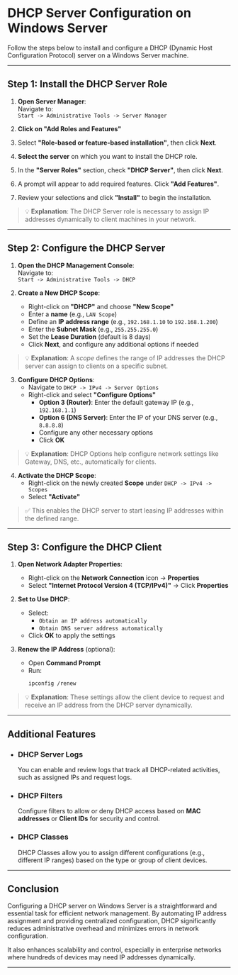# DHCP Server Configuration on Windows Server

Follow the steps below to install and configure a DHCP (Dynamic Host Configuration Protocol) server on a Windows Server machine.

---

## Step 1: Install the DHCP Server Role

1. **Open Server Manager**:  
   Navigate to:  
   `Start -> Administrative Tools -> Server Manager`

2. **Click on "Add Roles and Features"**

3. Select **"Role-based or feature-based installation"**, then click **Next**.

4. **Select the server** on which you want to install the DHCP role.

5. In the **"Server Roles"** section, check **"DHCP Server"**, then click **Next**.

6. A prompt will appear to add required features. Click **"Add Features"**.

7. Review your selections and click **"Install"** to begin the installation.

> 💡 **Explanation**: The DHCP Server role is necessary to assign IP addresses dynamically to client machines in your network.

---

## Step 2: Configure the DHCP Server

1. **Open the DHCP Management Console**:  
   Navigate to:  
   `Start -> Administrative Tools -> DHCP`

2. **Create a New DHCP Scope**:
   - Right-click on **"DHCP"** and choose **"New Scope"**
   - Enter a **name** (e.g., `LAN Scope`)
   - Define an **IP address range** (e.g., `192.168.1.10` to `192.168.1.200`)
   - Enter the **Subnet Mask** (e.g., `255.255.255.0`)
   - Set the **Lease Duration** (default is 8 days)
   - Click **Next**, and configure any additional options if needed

> 💡 **Explanation**: A *scope* defines the range of IP addresses the DHCP server can assign to clients on a specific subnet.

3. **Configure DHCP Options**:
   - Navigate to `DHCP -> IPv4 -> Server Options`
   - Right-click and select **"Configure Options"**
     - **Option 3 (Router)**: Enter the default gateway IP (e.g., `192.168.1.1`)
     - **Option 6 (DNS Server)**: Enter the IP of your DNS server (e.g., `8.8.8.8`)
     - Configure any other necessary options
     - Click **OK**

> 💡 **Explanation**: DHCP Options help configure network settings like Gateway, DNS, etc., automatically for clients.

4. **Activate the DHCP Scope**:
   - Right-click on the newly created **Scope** under `DHCP -> IPv4 -> Scopes`
   - Select **"Activate"**

> ✅ This enables the DHCP server to start leasing IP addresses within the defined range.

---

## Step 3: Configure the DHCP Client

1. **Open Network Adapter Properties**:
   - Right-click on the **Network Connection** icon → **Properties**
   - Select **"Internet Protocol Version 4 (TCP/IPv4)"** → Click **Properties**

2. **Set to Use DHCP**:
   - Select:
     - `Obtain an IP address automatically`
     - `Obtain DNS server address automatically`
   - Click **OK** to apply the settings

3. **Renew the IP Address** (optional):
   - Open **Command Prompt**
   - Run:
     ```bash
     ipconfig /renew
     ```

> 💡 **Explanation**: These settings allow the client device to request and receive an IP address from the DHCP server dynamically.

---

## Additional Features

- ### **DHCP Server Logs**
  You can enable and review logs that track all DHCP-related activities, such as assigned IPs and request logs.

- ### **DHCP Filters**
  Configure filters to allow or deny DHCP access based on **MAC addresses** or **Client IDs** for security and control.

- ### **DHCP Classes**
  DHCP Classes allow you to assign different configurations (e.g., different IP ranges) based on the type or group of client devices.

---

## Conclusion

Configuring a DHCP server on Windows Server is a straightforward and essential task for efficient network management. By automating IP address assignment and providing centralized configuration, DHCP significantly reduces administrative overhead and minimizes errors in network configuration.

It also enhances scalability and control, especially in enterprise networks where hundreds of devices may need IP addresses dynamically.

---

